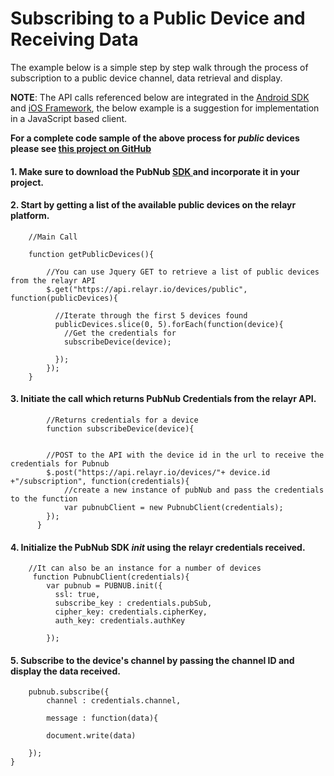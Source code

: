 
# Subscribing to a Public Device and Receiving Data

The example below is a simple step by step walk through the process of subscription to a public device channel, data retrieval and display. 

**NOTE**: The API calls referenced below are integrated in the [Android SDK](https://developer.relayr.io/documents/Android/Reference) and [iOS Framework](https://developer.relayr.io/documents/iOS/Reference), the below example is a suggestion for implementation in a JavaScript based client.

**For a complete code sample of the above process for *public* devices please see <a href="https://gist.github.com/SmbatYeranyan/a2861a59248aa87a1187" target="_blank"> this project on GitHub </a>** 

#### 1. Make sure to download the PubNub <a href="http://www.pubnub.com/developers/" target="_blank"> SDK </a> and incorporate it in your project.

#### 2. Start by getting a list of the available public devices on the relayr platform. 

		//Main Call
	  		
		function getPublicDevices(){
	
		    //You can use Jquery GET to retrieve a list of public devices from the relayr API
		    $.get("https://api.relayr.io/devices/public", function(publicDevices){
		     
		      //Iterate through the first 5 devices found
		      publicDevices.slice(0, 5).forEach(function(device){
		        //Get the credentials for
		        subscribeDevice(device);
		
		      });
		    });
	  	} 

#### 3. Initiate the call which returns PubNub Credentials from the relayr API. 

			//Returns credentials for a device
			function subscribeDevice(device){
	
	    
	    	//POST to the API with the device id in the url to receive the credentials for Pubnub
	    	$.post("https://api.relayr.io/devices/"+ device.id +"/subscription", function(credentials){
	      		//create a new instance of pubNub and pass the credentials to the function
		      	var pubnubClient = new PubnubClient(credentials);
		    });
		  }
	
	
	    
#### 4. Initialize the PubNub SDK *init* using the relayr credentials received.
	    
		//It can also be an instance for a number of devices
	 	 function PubnubClient(credentials){		
			var pubnub = PUBNUB.init({
		      ssl: true,
		      subscribe_key : credentials.pubSub,
		      cipher_key: credentials.cipherKey,
		      auth_key: credentials.authKey
		
		 	});

#### 5. Subscribe to the device's channel by passing the channel ID and display the data received.
	
		pubnub.subscribe({
      		channel : credentials.channel,
      
      		message : function(data){

			document.write(data)

  		});
	}

